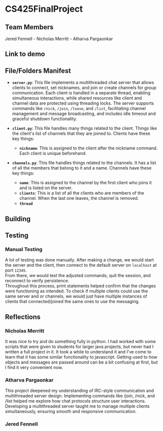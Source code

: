 # CS425FinalProject
## Team Members
Jered Fennell - Nicholas Merritt - Atharva Pargaonkar

## Link to demo

## File/Folders Manifest

- **`server.py`**:
    This file implements a multithreaded chat server that allows clients to connect, set nicknames, and join or create channels for group communication. Each client is handled in a separate thread, enabling simultaneous interactions, while shared resources like client and channel data are protected using threading locks. The server supports commands like `/nick`, `/join`, `/leave`, and `/list`, facilitating channel management and message broadcasting, and includes idle timeout and graceful shutdown functionality.
    
- **`client.py`**:
    This file handles many things related to the client. Things like the client's list of channels that they are joined to. Clients have these key things:
    - **`nickname`**: This is assigned to the client after the nickname command. Each client is unique beforehand.

- **`channels.py`**:
    This file handles things related to the channels. It has a list of all the members that belong to it and a name. Channels have these key things:
    - **`name`**: This is assigned to the channel by the first client who joins it and is listed on the server.
    - **`clients`**: This is a list of all the clients who are members of the channel. When the last one leaves, the channel is removed.
    - **`thread`**

 ## Building

    
 ## Testing
 
### Manual Testing

A lot of testing was done manually. After making a change, we would start the server and the client, then connect to the default server on `localhost` at port `12345`.<br>
From there, we would test the adjusted commands, quit the session, and reconnect to verify persistence.<br>
Throughout this process, print statements helped confirm that the changes were functioning as intended. To check if multiple clients could use the same server and or channels, we would just have multiple instances of clients that connected/joined the same ones to use the messaging. 

 ## Reflections

 ### Nicholas Merritt
It was nice to try and do something fully in python. I had worked with some scripts that were given to students for larger java projects, but never had I written a full project in it. It took a while to understand it and I've come to learn that it has some similar functionality to javascript. Getting used to how objects and messages are passed around can be a bit confusing at first, but I find it very convenient now. 
 ### Atharva Pargaonkar
This project deepened my understanding of IRC-style communication and multithreaded server design. Implementing commands like /join, /nick, and /list helped me explore how chat protocols structure user interactions. Developing a multithreaded server taught me to manage multiple clients simultaneously, ensuring smooth and responsive communication.

 ### Jered Fennell

  
